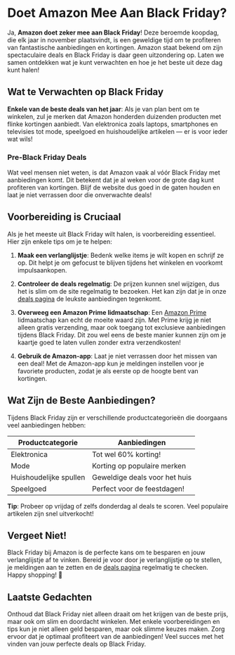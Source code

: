 # Doet Amazon Mee Aan Black Friday?

Ja, **Amazon doet zeker mee aan Black Friday**! Deze beroemde koopdag, die elk jaar in november plaatsvindt, is een geweldige tijd om te profiteren van fantastische aanbiedingen en kortingen. Amazon staat bekend om zijn spectaculaire deals en Black Friday is daar geen uitzondering op. Laten we samen ontdekken wat je kunt verwachten en hoe je het beste uit deze dag kunt halen!

## Wat te Verwachten op Black Friday

**Enkele van de beste deals van het jaar**: Als je van plan bent om te winkelen, zul je merken dat Amazon honderden duizenden producten met flinke kortingen aanbiedt. Van elektronica zoals laptops, smartphones en televisies tot mode, speelgoed en huishoudelijke artikelen — er is voor ieder wat wils!

### Pre-Black Friday Deals

Wat veel mensen niet weten, is dat Amazon vaak al vóór Black Friday met aanbiedingen komt. Dit betekent dat je al weken voor de grote dag kunt profiteren van kortingen. Blijf de website dus goed in de gaten houden en laat je niet verrassen door die onverwachte deals!

## Voorbereiding is Cruciaal

Als je het meeste uit Black Friday wilt halen, is voorbereiding essentieel. Hier zijn enkele tips om je te helpen:

1. **Maak een verlanglijstje**: Bedenk welke items je wilt kopen en schrijf ze op. Dit helpt je om gefocust te blijven tijdens het winkelen en voorkomt impulsaankopen.
   
2. **Controleer de deals regelmatig**: De prijzen kunnen snel wijzigen, dus het is slim om de site regelmatig te bezoeken. Het kan zijn dat je in onze [deals pagina](https://132.nl/amazondealspagina) de leukste aanbiedingen tegenkomt.

3. **Overweeg een Amazon Prime lidmaatschap**: Een [Amazon Prime](https://132.nl/amazonprime30dagengratis) lidmaatschap kan echt de moeite waard zijn. Met Prime krijg je niet alleen gratis verzending, maar ook toegang tot exclusieve aanbiedingen tijdens Black Friday. Dit zou wel eens de beste manier kunnen zijn om je kaartje goed te laten vullen zonder extra verzendkosten!

4. **Gebruik de Amazon-app**: Laat je niet verrassen door het missen van een deal! Met de Amazon-app kun je meldingen instellen voor je favoriete producten, zodat je als eerste op de hoogte bent van kortingen.

## Wat Zijn de Beste Aanbiedingen?

Tijdens Black Friday zijn er verschillende productcategorieën die doorgaans veel aanbiedingen hebben:

| Productcategorie         | Aanbiedingen                     |
|--------------------------|----------------------------------|
| Elektronica              | Tot wel 60% korting!             |
| Mode                     | Korting op populaire merken       |
| Huishoudelijke spullen    | Geweldige deals voor het huis     |
| Speelgoed                | Perfect voor de feestdagen!      |

**Tip**: Probeer op vrijdag of zelfs donderdag al deals te scoren. Veel populaire artikelen zijn snel uitverkocht!

## Vergeet Niet!

Black Friday bij Amazon is de perfecte kans om te besparen en jouw verlanglijstje af te vinken. Bereid je voor door je verlanglijstje op te stellen, je meldingen aan te zetten en de [deals pagina](https://132.nl/amazondealspagina) regelmatig te checken. Happy shopping! 🎉

## Laatste Gedachten

Onthoud dat Black Friday niet alleen draait om het krijgen van de beste prijs, maar ook om slim en doordacht winkelen. Met enkele voorbereidingen en tips kun je niet alleen geld besparen, maar ook slimme keuzes maken. Zorg ervoor dat je optimaal profiteert van de aanbiedingen! Veel succes met het vinden van jouw perfecte deals op Black Friday.